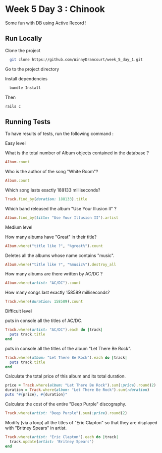 
# Week 5 Day 3 : Chinook

Some fun with DB using Active Record !


## Run Locally

Clone the project

```bash
  git clone https://github.com/WinnyDrancourt/week_5_day_1.git
```

Go to the project directory


Install dependencies

```bash
  bundle Install
```

Then
```bash
rails c
```


## Running Tests

To have results of tests, run the following command :

Easy level

What is the total number of Album objects contained in the database ?
```ruby
Album.count
```
Who is the author of the song "White Room"?
```ruby
Album.count
```
Which song lasts exactly 188133 milliseconds?
```ruby
Track.find_by(duration: 188133).title
```
Which band released the album "Use Your Illusion II" ?
```ruby
Album.find_by(title: "Use Your Illusion II").artist
```


Medium level

How many albums have "Great" in their title?
```ruby
Album.where("title like ?", "%great%").count
```

Deletes all the albums whose name contains "music".
```ruby
Album.where("title like ?", "%music%").destroy_all
```

How many albums are there written by AC/DC ?
```ruby
Album.where(artist: "AC/DC").count
```

How many songs last exactly 158589 milliseconds?
```ruby
Track.where(duration: 158589).count
```


Difficult level

puts in console all the titles of AC/DC.
```ruby
Track.where(artist: "AC/DC").each do |track|
  puts track.title
end
```

puts in console all the titles of the album "Let There Be Rock".
```ruby
Track.where(album: "Let There Be Rock").each do |track|
  puts track.title
end
```

Calculate the total price of this album and its total duration.
```ruby
price = Track.where(album: "Let There Be Rock").sum(:price).round(2)
duration = Track.where(album: "Let There Be Rock").sum(:duration)
puts "#{price}, #{duration}"
```

Calculate the cost of the entire "Deep Purple" discography.
```ruby
Track.where(artist: "Deep Purple").sum(:price).round(2)
```

Modify (via a loop) all the titles of "Eric Clapton" so that they are displayed with "Britney Spears" in artist.
```ruby
Track.where(artist: "Eric Clapton").each do |track|
  track.update(artist: 'Britney Spears')
end
```



